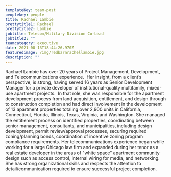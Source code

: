 ```yaml
---
templateKey: team-post
peoplekey: people
title: Rachael Lambie
prettytitle1: Rachael
prettytitle2: Lambie
jobtitle: Telecom/Military Division Co-Lead
jobtitle2: ""
teamcategory: executive
date: 2021-08-13T18:44:26.970Z
featuredimage: /img/redbarnrachellambie.jpg
description: ""
---
```


Rachael Lambie has over 20 years of Project Management, Development, and Telecommunications experience.  Her insight, from a client’s perspective, is strong, having served 16 years as Senior Development Manager for a private developer of institutional-quality multifamily, mixed-use apartment projects.  In that role, she was responsible for the apartment development process from land acquisition, entitlement, and design through to construction completion and had direct involvement in the development of 13 apartment properties totaling over 2,900 units in California, Connecticut, Florida, Illinois, Texas, Virginia, and Washington. She managed the entitlement process on identified properties, coordinating between senior management, consultants, and municipalities, including design development, permit review/approval processes, securing required zoning/planning bonds, coordination of incentive zoning program compliance requirements. Her telecommunications experience began while working for a large Chicago law firm and expanded during her tenor as a real estate developer in the areas of "white space" apartment community design such as access control, internal wiring for media, and networking.  She has strong organizational skills and respects the attention to detail/communication required to ensure successful project completion.
